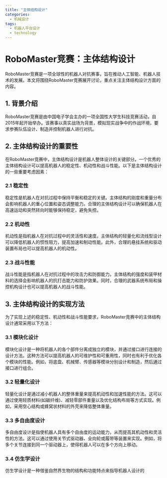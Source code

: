 ```yaml
---  
title: "主体结构设计"  
categories:  
  - 机械设计  
tags: 
  - 机器人平台设计 
  - technology  
---  
```


# RoboMaster竞赛：主体结构设计

RoboMaster竞赛是一项全球性的机器人对抗赛事，旨在推动人工智能、机器人技术的发展。本文将围绕RoboMaster竞赛展开讨论，重点关注主体结构设计方面的内容。

## 1. 背景介绍

RoboMaster竞赛是由中国电子学会主办的一项全国性大学生科技竞赛活动，自2015年起开始举办。该赛事以真实战场为背景，模拟现实战争中的作战环境，要求参赛队伍设计、制造并控制机器人进行对抗。

## 2. 主体结构设计的重要性

在RoboMaster竞赛中，主体结构设计是机器人整体设计的关键部分。一个优秀的主体结构设计可以提高机器人的稳定性、机动性和战斗性能。以下是主体结构设计的一些重要考虑因素：

### 2.1 稳定性

稳定性是机器人在对抗过程中保持平衡和稳定的关键。主体结构的刚度和重量分布会影响机器人的重心位置和姿态调整能力。合理的主体结构设计可以确保机器人在高速运动和突然转向时能够保持稳定，避免失控。

### 2.2 机动性

机动性是指机器人在对抗过程中的灵活性和速度。主体结构的轻量化和流线型设计可以降低机器人的惯性阻力，提高加速和制动性能。此外，合理的悬挂系统和驱动装置布局也可以提高机器人的机动性。

### 2.3 战斗性能

战斗性能是指机器人在对抗过程中的攻击力和防御能力。主体结构的强度和装甲材料的选择会影响机器人的抗打击能力和防护效果。同时，合理的武器系统布局和操控机构设计也可以提高机器人的战斗性能。

## 3. 主体结构设计的实现方法

为了实现上述的稳定性、机动性和战斗性能要求，RoboMaster竞赛中的主体结构设计通常采用以下方法：

### 3.1 模块化设计

模块化设计是一种将机器人的各个部件分离成独立的模块，并通过接口进行连接的设计方法。这种方法可以提高机器人的可维护性和可重用性，同时也有利于优化各个模块的性能。例如，将底盘、机械臂、传感器等模块分别设计和制造，然后通过接口进行组合。

### 3.2 轻量化设计

轻量化设计是通过减小机器人的整体重量来提高机动性和加速性能的方法。这可以通过使用轻质材料(如碳纤维)、减轻零部件重量以及优化结构布局等方式实现。例如，采用空心结构或蜂窝状材料的外壳来降低整体重量。

### 3.3 多自由度设计

多自由度设计是指使机器人具有多个自由度的运动能力，从而提高其机动性和灵活性的方法。这可以通过使用关节式驱动器、全向轮或履带等装置来实现。例如，将多个关节连接到同一个驱动器上，使得机器人可以在多个方向上移动。

### 3.4 仿生学设计

仿生学设计是一种借鉴自然界生物的结构和功能特点来指导机器人设计的 
